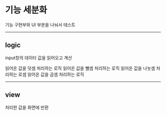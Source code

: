 # 기능 세분화
기능 구현부와 UI 부분을 나눠서 테스트


---
## logic
input창의 데이터 값을 읽어오고 계산

읽어온 값을 덧셈 처리하는 로직
읽어온 값을 뺄셈 처리하는 로직
읽어온 값을 나눗셈 처리하는 로셈
읽어온 값을 곱셈 처리하는 로직

---
## view
처리한 값을 화면에 반환
